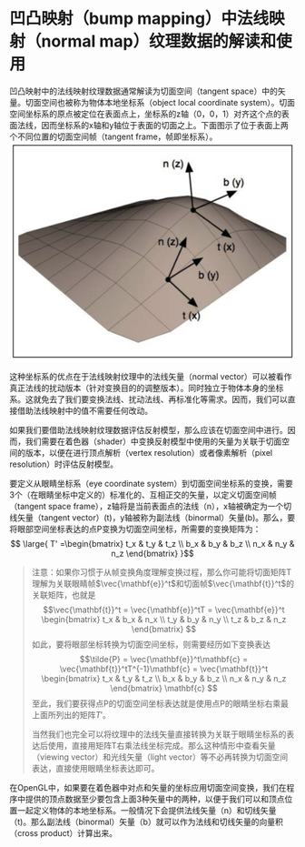 # 凹凸映射（bump mapping）中法线映射（normal map）纹理数据的解读和使用
凹凸映射中的法线映射纹理数据通常解读为切面空间（tangent space）中的矢量。切面空间也被称为物体本地坐标系（object local coordinate system）。切面空间坐标系的原点被定位在表面点上，坐标系的z轴（0，0，1）对齐这个点的表面法线，因而坐标系的x轴和y轴位于表面的切面之上。下面图示了位于表面上两个不同位置的切面空间帧（tangent frame，帧即坐标系）。
![2019-12-19-figure1](media/2019-12-19-figure1.png)

这种坐标系的优点在于法线映射纹理中的法线矢量（normal vector）可以被看作真正法线的扰动版本（针对变换目的的调整版本）。同时独立于物体本身的坐标系。这就免去了我们要变换法线、扰动法线、再标准化等需求。因而，我们可以直接借助法线映射中的值不需要任何改动。

如果我们要借助法线映射纹理数据评估反射模型，那么应该在切面空间中进行。因而，我们需要在着色器（shader）中变换反射模型中使用的矢量为关联于切面空间的版本，以便在进行顶点解析（vertex resolution）或者像素解析（pixel resolution）时评估反射模型。

要定义从眼睛坐标系（eye coordinate system）到切面空间坐标系的变换，需要3个（在眼睛坐标中定义的）标准化的、互相正交的矢量，以定义切面空间帧（tangent space frame），z轴将是当前表面点的法线（n），x轴被确定为一个切线矢量（tangent vector）(t)，y轴被称为副法线（binormal）矢量(b)。那么，要将眼部空间坐标表达的点P变换为切面空间坐标，所需要的变换矩阵为：
$$ \large{ T' =\begin{bmatrix}
  t_x & t_y & t_z \\ b_x & b_y & b_z \\ n_x & n_y & n_z
\end{bmatrix} }$$

> 注意：如果你习惯于从帧变换角度理解变换过程，那么你可能将切面矩阵T理解为关联眼睛帧$\vec{\mathbf{e}}^t$和切面帧$\vec{\mathbf{t}}^t$的关联矩阵，也就是
> $$\vec{\mathbf{t}}^t = \vec{\mathbf{e}}^tT = \vec{\mathbf{e}}^t
  \begin{bmatrix}
  t_x & b_x & n_x \\ t_y & b_y & n_y \\ t_z & b_z & n_z
\end{bmatrix}
  $$
> 如此，要将眼部坐标转换为切面空间坐标，则需要经历如下变换表达
> $$\tilde{P} =  \vec{\mathbf{e}}^t\mathbf{c} = \vec{\mathbf{t}}^tT^{-1}\mathbf{c} 
	= \vec{\mathbf{t}}^t \begin{bmatrix}
  t_x & t_y & t_z \\ b_x & b_y & b_z \\ n_x & n_y & n_z
\end{bmatrix} \mathbf{c} 
  $$
> 至此，我们要获得点P的切面空间坐标表达就是使用点P的眼睛坐标右乘最上面所列出的矩阵$T'$。
>
> 当然我们也完全可以将纹理中的法线矢量直接转换为关联于眼睛坐标系的表达后使用，直接用矩阵T右乘法线坐标完成。那么这种情形中查看矢量（viewing vector）和光线矢量（light vector）等不必再转换为切面空间表达，直接使用眼睛坐标表达即可。

在OpenGL中，如果要在着色器中对点和矢量的坐标应用切面空间变换，我们在程序中提供的顶点数据至少要包含上面3种矢量中的两种，以便于我们可以和顶点位置一起定义物体的本地坐标系。一般情况下会提供法线矢量（n）和切线矢量（t)。那么副法线（binormal）矢量（b）就可以作为法线和切线矢量的向量积（cross product）计算出来。

